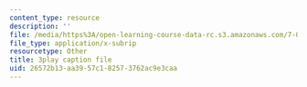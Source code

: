 ```yaml
---
content_type: resource
description: ''
file: /media/https%3A/open-learning-course-data-rc.s3.amazonaws.com/7-016-introductory-biology-fall-2018/26572b13aa3957c182573762ac9e3caa_Chv8dlBVXpw.srt
file_type: application/x-subrip
resourcetype: Other
title: 3play caption file
uid: 26572b13-aa39-57c1-8257-3762ac9e3caa
---
```

